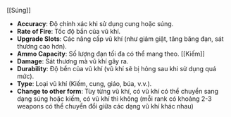 [[Súng]]
- **Accuracy**: Độ chính xác khi sử dụng cung hoặc súng.
- **Rate of Fire**: Tốc độ bắn của vũ khí.
- **Upgrade Slots**: Các nâng cấp vũ khí (như giảm giật, tăng băng đạn, sát thương cao hơn).
- **Ammo Capacity**: Số lượng đạn tối đa có thể mang theo.
[[Kiếm]] 
- **Damage**: Sát thương mà vũ khí gây ra.
- **Durability**: Độ bền của vũ khí (vũ khí sẽ bị hỏng sau khi sử dụng quá mức).
- **Type**: Loại vũ khí (Kiếm, cung, giáo, búa, v.v.).
- **Change to other form**: Tùy từng vũ khí, có vũ khí có thể chuyển sang dạng súng hoặc kiếm, có vũ khí thì không (mỗi rank có khoảng 2-3 weapons có thể chuyển đổi giữa các dạng vũ khí khác nhau)